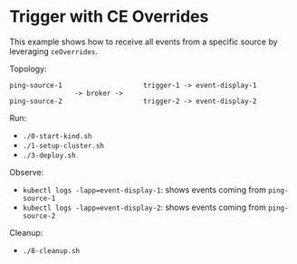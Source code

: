 # Trigger with CE Overrides

This example shows how to receive all events from a specific source by
leveraging `ceOverrides`.

Topology:

```
ping-source-1                    trigger-1 -> event-display-1
                -> broker ->
ping-source-2                    trigger-2 -> event-display-2
```

Run:

- `./0-start-kind.sh`
- `./1-setup-cluster.sh`
- `./3-deploy.sh`

Observe:

- `kubectl logs -lapp=event-display-1`: shows events coming from `ping-source-1`
- `kubectl logs -lapp=event-display-2`: shows events coming from `ping-source-2`

Cleanup:

- `./8-cleanup.sh`
